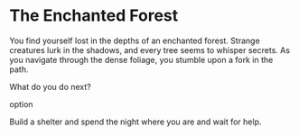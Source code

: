 # The Enchanted Forest

You find yourself lost in the depths of an enchanted forest. Strange creatures lurk in the shadows, and every tree seems to whisper secrets. As you navigate through the dense foliage, you stumble upon a fork in the path.

What do you do next?

option

Build a shelter and spend the night where you are and wait for help. 
